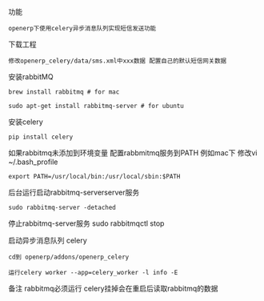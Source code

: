 功能

    openerp下使用celery异步消息队列实现短信发送功能


下载工程

    修改openerp_celery/data/sms.xml中xxx数据 配置自己的默认短信网关数据


安装rabbitMQ

    brew install rabbitmq # for mac

    sudo apt-get install rabbitmq-server # for ubuntu


安装celery

    pip install celery


如果rabbitmq未添加到环境变量
配置rabbmitmq服务到PATH
例如mac下 修改vi ~/.bash_profile

    export PATH=/usr/local/bin:/usr/local/sbin:$PATH


后台运行启动rabbitmq-serverserver服务

    sudo rabbitmq-server -detached


停止rabbitmq-server服务
    sudo rabbitmqctl stop


启动异步消息队列 celery

    cd到 openerp/addons/openerp_celery

    运行celery worker --app=celery_worker -l info -E


备注
    rabbitmq必须运行 celery挂掉会在重启后读取rabbitmq的数据

